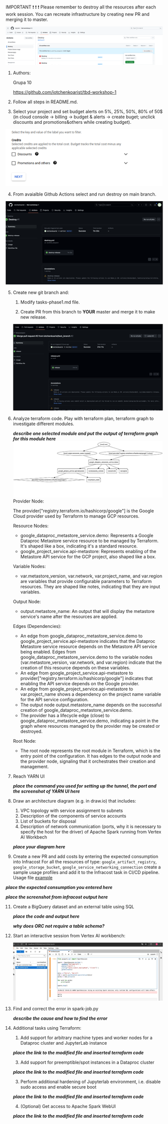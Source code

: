 IMPORTANT ❗ ❗ ❗ Please remember to destroy all the resources after each work session. You can recreate infrastructure by creating new PR and merging it to master.
  
![img.png](doc/figures/destroy.png)

1. Authors:

   Grupa 10

   https://github.com/iotchenkoarist/tbd-workshop-1
   
2. Follow all steps in README.md.

3. Select your project and set budget alerts on 5%, 25%, 50%, 80% of 50$ (in cloud console -> billing -> budget & alerts -> create buget; unclick discounts and promotions&others while creating budget).

  ![img.png](doc/figures/discounts.png)

4. From avaialble Github Actions select and run destroy on main branch.


  ![img.png](doc/figures/destroy_resources.png)
   
5. Create new git branch and:
    1. Modify tasks-phase1.md file.
    
    2. Create PR from this branch to **YOUR** master and merge it to make new release. 
    
      ![img.png](doc/figures/release.png)


6. Analyze terraform code. Play with terraform plan, terraform graph to investigate different modules.

    ***describe one selected module and put the output of terraform graph for this module here***
    ![terraform graph](terraform_graph.jpeg)
    Provider Node:

    The provider["registry.terraform.io/hashicorp/google"] is the Google Cloud provider used by Terraform to manage GCP resources.


    Resource Nodes:

    - google_dataproc_metastore_service.demo: Represents a Google Dataproc Metastore service resource to be managed by Terraform. It's shaped like a box, indicating it's a standard resource.
    - google_project_service.api-metastore: Represents enabling of the Metastore API service for the GCP project, also shaped like a box.

    Variable Nodes:

    - var.metastore_version, var.network, var.project_name, and var.region are variables that provide configurable parameters to Terraform resources. They are shaped like notes, indicating that they are input variables.

    Output Node:

    - output.metastore_name: An output that will display the metastore service's name after the resources are applied.

    Edges (Dependencies):

    - An edge from google_dataproc_metastore_service.demo to google_project_service.api-metastore indicates that the Dataproc Metastore service resource depends on the Metastore API service being enabled.
    Edges from google_dataproc_metastore_service.demo to the variable nodes (var.metastore_version, var.network, and var.region) indicate that the creation of this resource depends on these variables.
    - An edge from google_project_service.api-metastore to provider["registry.terraform.io/hashicorp/google"] indicates that enabling the API service depends on the Google provider.
    - An edge from google_project_service.api-metastore to var.project_name shows a dependency on the project name variable for the API service configuration.
    - The output node output.metastore_name depends on the successful creation of google_dataproc_metastore_service.demo.
    - The provider has a lifecycle edge (close) to google_dataproc_metastore_service.demo, indicating a point in the graph where resources managed by the provider may be created or destroyed.

    Root Node:

    - The root node represents the root module in Terraform, which is the entry point of the configuration. It has edges to the output node and the provider node, signaling that it orchestrates their creation and management.

9. Reach YARN UI
   
   ***place the command you used for setting up the tunnel, the port and the screenshot of YARN UI here***
   
8. Draw an architecture diagram (e.g. in draw.io) that includes:
    1. VPC topology with service assignment to subnets
    2. Description of the components of service accounts
    3. List of buckets for disposal
    4. Description of network communication (ports, why it is necessary to specify the host for the driver) of Apache Spark running from Vertex AI Workbech
  
    ***place your diagram here***

11. Create a new PR and add costs by entering the expected consumption into Infracost
For all the resources of type: `google_artifact_registry`, `google_storage_bucket`, `google_service_networking_connection`
create a sample usage profiles and add it to the Infracost task in CI/CD pipeline. Usage file [example](https://github.com/infracost/infracost/blob/master/infracost-usage-example.yml) 

   ***place the expected consumption you entered here***

   ***place the screenshot from infracost output here***

11. Create a BigQuery dataset and an external table using SQL
    
    ***place the code and output here***
   
    ***why does ORC not require a table schema?***

  
12. Start an interactive session from Vertex AI workbench:

    ![img.png](doc/figures/vertexAI.png)
   
13. Find and correct the error in spark-job.py

    ***describe the cause and how to find the error***

14. Additional tasks using Terraform:

    1. Add support for arbitrary machine types and worker nodes for a Dataproc cluster and JupyterLab instance

    ***place the link to the modified file and inserted terraform code***
    
    3. Add support for preemptible/spot instances in a Dataproc cluster

    ***place the link to the modified file and inserted terraform code***
    
    3. Perform additional hardening of Jupyterlab environment, i.e. disable sudo access and enable secure boot
    
    ***place the link to the modified file and inserted terraform code***

    4. (Optional) Get access to Apache Spark WebUI

    ***place the link to the modified file and inserted terraform code***
